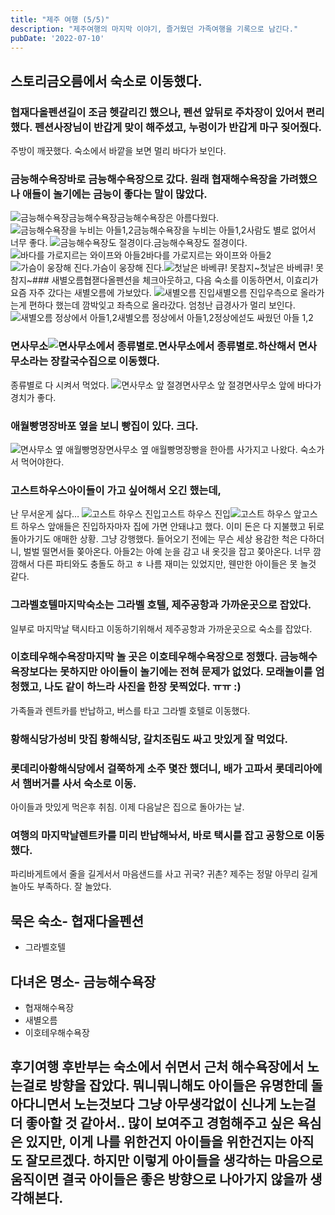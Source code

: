 ```yaml
---
title: "제주 여행 (5/5)"
description: "제주여행의 마지막 이야기, 즐거웠던 가족여행을 기록으로 남긴다."
pubDate: '2022-07-10'
---
```


## 스토리금오름에서 숙소로 이동했다.

### 협재다올펜션길이 조금 헷갈리긴 했으나, 펜션 앞뒤로 주차장이 있어서 편리했다. 펜션사장님이 반갑게 맞이 해주셨고, 누렁이가 반갑게 마구 짖어줬다.

주방이 깨끗했다.
숙소에서 바깥을 보면 멀리 바다가 보인다.

### 금능해수욕장바로 금능해수욕장으로 갔다. 원래 협재해수욕장을 가려했으나 애들이 놀기에는 금능이 좋다는 말이 많았다.

![금능해수욕장](/content/images/2022/07/j03.jpeg)금능해수욕장금능해수욕장은 아름다웠다.
![금능해수욕장을 누비는 아들1,2](/content/images/2022/07/j04.jpeg)금능해수욕장을 누비는 아들1,2사람도 별로 없어서 너무 좋다.
![금능해수욕장도 절경이다.](/content/images/2022/07/j05.jpeg)금능해수욕장도 절경이다.![바다를 가로지르는 와이프와 아들2](/content/images/2022/07/j06.jpeg)바다를 가로지르는 와이프와 아들2![가슴이 웅장해 진다.](/content/images/2022/07/j07.jpeg)가슴이 웅장해 진다.![첫날은 바베큐! 못참지~](/content/images/2022/07/j08.jpeg)첫날은 바베큐! 못참지~### 새별오름협잳다올펜션을 체크아웃하고, 다음 숙소를 이동하면서,
이효리가 요즘 자주 갔다는 새별오름에 가보았다.
![새별오름 진입](/content/images/2022/07/j09.jpeg)새별오름 진입우측으로 올라가는게 편하다 했는데 깜박잊고 좌측으로 올라갔다.
엄청난 급경사가 멀리 보인다.
![새별오름 정상에서 아들1,2](/content/images/2022/07/j10.jpeg)새별오름 정상에서 아들1,2정상에섣도 싸웠던 아들 1,2

### 면사무소![면사무소에서 종류별로.](/content/images/2022/07/j11.jpeg)면사무소에서 종류별로.하산해서 면사무소라는 장칼국수집으로 이동했다.

종류별로 다 시켜서 먹었다.
![면사무소 앞 절경](/content/images/2022/07/j12.jpeg)면사무소 앞 절경면사무소 앞에 바다가 경치가 좋다.

### 애월빵명장바포 옆을 보니 빵집이 있다. 크다.

![면사무소 옆 애월빵명장](/content/images/2022/07/j13.jpeg)면사무소 옆 애월빵명장빵을 한아름 사가지고 나왔다. 숙소가서 먹어야한다.

### 고스트하우스아이들이 가고 싶어해서 오긴 했는데,

난 무서운게 싫다…
![고스트 하우스 진입](/content/images/2022/07/j14.jpeg)고스트 하우스 진입![고스트 하우스 앞](/content/images/2022/07/j15.jpeg)고스트 하우스 앞애들은 진입하자마자 집에 가면 안돼냐고 했다. 이미 돈은 다 지불했고 뒤로 돌아가기도 애매한 상황.
그냥 강행했다.
들어오기 전에는 무슨 세상 용감한 척은 다하더니, 벌벌 떨면서들 쫒아온다. 아들2는 아예 눈을 감고 내 옷깃을 잡고 쫒아온다.
너무 깜깜해서 다른 파티와도 충돌도 하고 ㅎ
나름 재미는 있었지만, 웬만한 아이들은 못 놀것 같다.

### 그라벨호텔마지막숙소는 그라벨 호텔, 제주공항과 가까운곳으로 잡았다.

일부로 마지막날 택시타고 이동하기위해서 제주공항과 가까운곳으로 숙소를 잡았다.

### 이호테우해수욕장마지막 놀 곳은 이호테우해수욕장으로 정했다. 금능해수욕장보다는 못하지만 아이들이 놀기에는 전혀 문제가 없었다. 모래놀이를 엄청했고, 나도 같이 하느라 사진을 한장 못찍었다. ㅠㅠ :)

가족들과 렌트카를 반납하고, 버스를 타고 그라벨 호텔로 이동했다.

### 황해식당가성비 맛집 황해식당, 갈치조림도 싸고 맛있게 잘 먹었다.

### 롯데리아황해식당에서 걸쭉하게 소주 몇잔 했더니, 배가 고파서 롯데리아에서 햄버거를 사서 숙소로 이동.

아이들과 맛있게 먹은후 취침.
이제 다음날은 집으로 돌아가는 날.

### 여행의 마지막날렌트카를 미리 반납해놔서, 바로 택시를 잡고 공항으로 이동했다.

파리바게트에서 줄을 길게서서 마음샌드를 사고 귀국? 귀촌?
제주는 정말 아무리 길게 놀아도 부족하다. 잘 놀았다.

## 묵은 숙소- 협재다올펜션

- 그라벨호텔

## 다녀온 명소- 금능해수욕장

- 협재해수욕장
- 새별오름
- 이호테우해수욕장

## 후기여행 후반부는 숙소에서 쉬면서 근처 해수욕장에서 노는걸로 방향을 잡았다. 뭐니뭐니해도 아이들은 유명한데 돌아다니면서 노는것보다 그냥 아무생각없이 신나게 노는걸 더 좋아할 것 같아서.. 많이 보여주고 경험해주고 싶은 욕심은 있지만, 이게 나를 위한건지 아이들을 위한건지는 아직도 잘모르겠다. 하지만 이렇게 아이들을 생각하는 마음으로 움직이면 결국 아이들은 좋은 방향으로 나아가지 않을까 생각해본다.